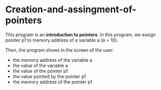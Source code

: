 # Creation-and-assingment-of-pointers

This program is an **introduction to pointers**. In this program, we assign pointer p1 to memory address of a variable a (a = 10).

Then, the program shows in the screen of the user:
* the memory address of the variable a
* the value of the variable a
* the value of the pointer p1
* the value pointed by the pointer p1
* the memory address of the pointer p1
                                                   
